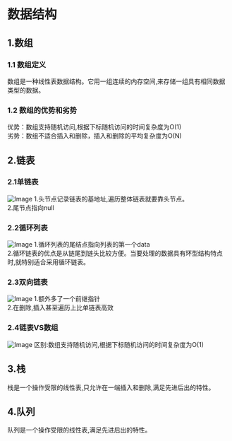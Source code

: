 # 数据结构
## 1.数组
### 1.1 数组定义
数组是一种线性表数据结构。它用一组连续的内存空间,来存储一组具有相同数据类型的数据。
### 1.2 数组的优势和劣势
优势：数组支持随机访问,根据下标随机访问的时间复杂度为O(1)  
劣势：数组不适合插入和删除，插入和删除的平均复杂度为O(N)

## 2.链表
### 2.1单链表
![Image](https://static001.geekbang.org/resource/image/b9/eb/b93e7ade9bb927baad1348d9a806ddeb.jpg?wh=1142*399)
1.头节点记录链表的基地址,遍历整体链表就要靠头节点。  
2.尾节点指向null
### 2.2循环列表
![Image](https://static001.geekbang.org/resource/image/86/55/86cb7dc331ea958b0a108b911f38d155.jpg?wh=1142*399)
1.循环列表的尾结点指向列表的第一个data  
2.循环链表的优点是从链尾到链头比较方便。当要处理的数据具有环型结构特点时,就特别适合采用循环链表。
### 2.3双向链表
![Image](https://static001.geekbang.org/resource/image/cb/0b/cbc8ab20276e2f9312030c313a9ef70b.jpg?wh=1142*399)
1.额外多了一个前继指针  
2.在删除,插入甚至遍历上比单链表高效
### 2.4链表VS数组
![Image](https://static001.geekbang.org/resource/image/4f/68/4f63e92598ec2551069a0eef69db7168.jpg?wh=1142*449)
区别:数组支持随机访问,根据下标随机访问的时间复杂度为O(1)

## 3.栈
栈是一个操作受限的线性表,只允许在一端插入和删除,满足先进后出的特性。   

## 4.队列
队列是一个操作受限的线性表,满足先进后出的特性。


